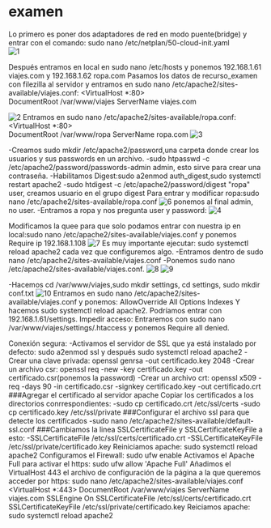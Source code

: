 # examen
Lo primero es poner dos adaptadores de red en modo puente(bridge) y entrar con el comando: sudo nano /etc/netplan/50-cloud-init.yaml  
![1](https://user-images.githubusercontent.com/55285319/69435473-e720ab00-0d3f-11ea-8206-c82d0fe8d74c.png)

Después entramos en local en sudo nano /etc/hosts y ponemos 192.168.1.61 viajes.com y 192.168.1.62 ropa.com
Pasamos los datos de recurso_examen con filezilla al servidor y entramos en sudo nano /etc/apache2/sites-available/viajes.conf: 
<VirtualHost *:80>                            
    DocumentRoot /var/www/viajes
    ServerName viajes.com
</VirtualHost>

![2](https://user-images.githubusercontent.com/55285319/69437245-34524c00-0d43-11ea-9d70-21f156fdeadd.png)
Entramos en sudo nano /etc/apache2/sites-available/ropa.conf: 
<VirtualHost *:80>                            
    DocumentRoot /var/www/ropa
    ServerName ropa.com
</VirtualHost>
![3](https://user-images.githubusercontent.com/55285319/69437285-4a600c80-0d43-11ea-9c2b-e91adbe9a60d.png)

-Creamos sudo mkdir /etc/apache2/password,una carpeta donde crear los usuarios y sus passwords en un archivo.
-sudo htpasswd -c /etc/apache2/password/passwords-admin admin, esto sirve para crear una contraseña.
-Habilitamos Digest:sudo a2enmod auth_digest,sudo systemctl restart apache2
-sudo htdigest -c /etc/apache2/password/digest "ropa" user, creamos usuario en el grupo digest
Para entrar y modificar ropa:sudo nano /etc/apache2/sites-available/ropa.conf
![6](https://user-images.githubusercontent.com/55285319/69438909-336ee980-0d46-11ea-94a1-9d6584490fcb.png) ponemos al final admin, no user.
-Entramos a ropa y nos pregunta user y password: 
![4](https://user-images.githubusercontent.com/55285319/69438796-015d8780-0d46-11ea-951c-eec48701bde8.png)


Modificamos la quee para que solo podamos entrar con nuestra ip en local:sudo nano /etc/apache2/sites-available/viajes.conf y ponemos 
<Directory>
    <RequireAll>
      Require ip 192.168.1.108
     </RequireAll>
  </Directory>
![7](https://user-images.githubusercontent.com/55285319/69439378-1b4b9a00-0d47-11ea-891e-6ac31dad053c.png)
Es muy importante ejecutar: sudo systemctl reload apache2 cada vez que configuremos algo.
-Entramos dentro de sudo nano /etc/apache2/sites-available/viajes.conf
-Ponemos sudo nano /etc/apache2/sites-available/viajes.conf.
![8](https://user-images.githubusercontent.com/55285319/69440593-69619d00-0d49-11ea-91cf-7e6838c588bf.png)
![9](https://user-images.githubusercontent.com/55285319/69441038-31a72500-0d4a-11ea-8992-0ef3190fb4e4.png)

-Hacemos cd /var/www/viajes,sudo mkdir settings, cd settings, sudo mkdir conf.txt
![10](https://user-images.githubusercontent.com/55285319/69441174-7cc13800-0d4a-11ea-92b7-7db21172ca48.png)
Entramos en sudo nano /etc/apache2/sites-available/viajes.conf y ponemos:
<Directory>
     AllowOverride All
     Options Indexes
</Directory>
Y hacemos sudo systemctl reload apache2.
Podríamos entrar con 192.168.1.61/settings.
Impedir acceso: Entraremos con sudo nano /var/www/viajes/settings/.htaccess y ponemos Require all denied.

Conexión segura:
-Activamos el servidor de SSL que ya está instalado por defecto: sudo a2enmod ssl y después sudo systemctl reload apache2
-Crear una clave privada: openssl genrsa -out certificado.key 2048
-Crear un archivo csr: openssl req -new -key certificado.key -out certificado.csr(ponemos la password)
-Crear un archivo crt: openssl x509 -req -days 90 -in certificado.csr -signkey certificado.key -out certificado.crt
###Agregar el certificado al servidor apache
Copiar los certificados a los directorios conrrespondientes:
-sudo cp certificado.crt /etc/ssl/certs
-sudo cp certificado.key /etc/ssl/private
###Configurar el archivo ssl para que detecte los certificados
-sudo nano /etc/apache2/sites-available/default-ssl.conf
###Cambiamos la linea SSLCertificateFile y SSLCertificateKeyFile a esto:
-SSLCertificateFile /etc/ssl/certs/certificado.crt
-SSLCertificateKeyFile /etc/ssl/private/certificado.key
Reiniciamos apache: sudo systemctl reload apache2
Configuramos el Firewall: sudo ufw enable
Activamos el Apache Full para activar el https: sudo ufw allow 'Apache Full'
Añadimos el VirtualHost 443 el archivo de configuración de la página a la que queremos acceder por https:
sudo nano /etc/apache2/sites-available/viajes.conf
<VirtualHost *:443>
    DocumentRoot /var/www/viajes
    ServerName viajes.com
    SSLEngine On
    SSLCertificateFile /etc/ssl/certs/certificado.crt
    SSLCertificateKeyFile /etc/ssl/private/certificado.key
</VirtualHost>
Reiciamos apache: sudo systemctl reload apache2

